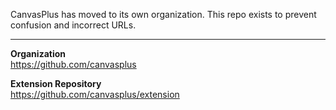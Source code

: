 CanvasPlus has moved to its own organization. This repo exists to prevent confusion and incorrect URLs.
<hr>

**Organization**<br>
https://github.com/canvasplus


**Extension Repository**<br>
https://github.com/canvasplus/extension
